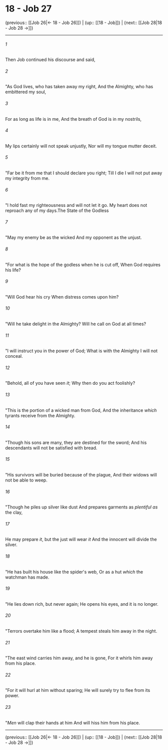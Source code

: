 # 18 - Job 27

(previous:: [[Job 26|← 18 - Job 26]]) | (up:: [[18 - Job]]) | (next:: [[Job 28|18 - Job 28 →]])

***


###### 1 
Then Job continued his discourse and said, 

###### 2 
"As God lives, who has taken away my right, And the Almighty, who has embittered my soul, 

###### 3 
For as long as life is in me, And the breath of God is in my nostrils, 

###### 4 
My lips certainly will not speak unjustly, Nor will my tongue mutter deceit. 

###### 5 
"Far be it from me that I should declare you right; Till I die I will not put away my integrity from me. 

###### 6 
"I hold fast my righteousness and will not let it go. My heart does not reproach any of my days.The State of the Godless 

###### 7 
"May my enemy be as the wicked And my opponent as the unjust. 

###### 8 
"For what is the hope of the godless when he is cut off, When God requires his life? 

###### 9 
"Will God hear his cry When distress comes upon him? 

###### 10 
"Will he take delight in the Almighty? Will he call on God at all times? 

###### 11 
"I will instruct you in the power of God; What is with the Almighty I will not conceal. 

###### 12 
"Behold, all of you have seen _it_; Why then do you act foolishly? 

###### 13 
"This is the portion of a wicked man from God, And the inheritance _which_ tyrants receive from the Almighty. 

###### 14 
"Though his sons are many, they are destined for the sword; And his descendants will not be satisfied with bread. 

###### 15 
"His survivors will be buried because of the plague, And their widows will not be able to weep. 

###### 16 
"Though he piles up silver like dust And prepares garments as _plentiful as_ the clay, 

###### 17 
He may prepare _it_, but the just will wear _it_ And the innocent will divide the silver. 

###### 18 
"He has built his house like the spider's web, Or as a hut _which_ the watchman has made. 

###### 19 
"He lies down rich, but never again; He opens his eyes, and it is no longer. 

###### 20 
"Terrors overtake him like a flood; A tempest steals him away in the night. 

###### 21 
"The east wind carries him away, and he is gone, For it whirls him away from his place. 

###### 22 
"For it will hurl at him without sparing; He will surely try to flee from its power. 

###### 23 
"_Men_ will clap their hands at him And will hiss him from his place.

***

(previous:: [[Job 26|← 18 - Job 26]]) | (up:: [[18 - Job]]) | (next:: [[Job 28|18 - Job 28 →]])
